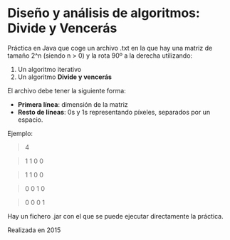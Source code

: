 # Diseño y análisis de algoritmos: Divide y Vencerás

Práctica en Java que coge un archivo .txt en la que hay una matriz de tamaño 2^n (siendo n > 0) y la rota 90º a la derecha utilizando:

1. Un algoritmo iterativo
2. Un algoritmo **Divide y vencerás**

El archivo debe tener la siguiente forma:

- **Primera línea**: dimensión de la matriz
- **Resto de líneas**: 0s y 1s representando píxeles, separados por un espacio.

Ejemplo:

> 4

> 1 1 0 0

> 1 1 0 0

> 0 0 1 0

> 0 0 0 1

Hay un fichero .jar con el que se puede ejecutar directamente la práctica.

Realizada en 2015